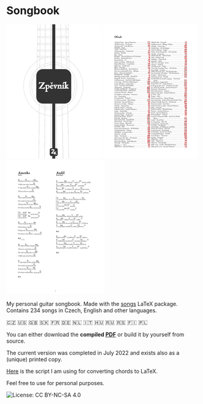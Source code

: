 # Songbook

![cover](img/cover.png) ![index](img/index.png) ![index](img/page.png)

My personal guitar songbook. Made with the [songs](http://songs.sourceforge.net) LaTeX package. Contains 234 songs in Czech, English and other languages.

:czech_republic: :us: :uk: :slovakia: :fr: :de: :netherlands: :it: :hungary: :ru: :serbia: :finland: :poland:

You can either download the **compiled [PDF](https://github.com/kasnerz/songbook/raw/master/songbook.pdf)** or 
build it by yourself from source.

The current version was completed in July 2022 and exists also as a (unique) printed copy.

[Here](https://github.com/kasnerz/chords2latex) is the script I am using for converting chords to LaTeX.


Feel free to use for personal purposes.

![License: CC BY-NC-SA 4.0](https://licensebuttons.net/l/by-nc-sa/4.0/80x15.png)
